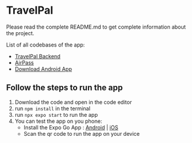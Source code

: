 # TravelPal 

Please read the complete README.md to get complete information about the project.

List of all codebases of the app:
- [TravelPal Backend](https://github.com/FahadIqbal12/travelpal-public-backend)
- [AirPass](https://github.com/FahadIqbal12/Airpass/)
- [Download Android App](https://drive.google.com/file/d/1ywLUsdgHBu8DScBoM3Fi9vFkPjgeYIk6/view?usp=sharing)

## Follow the steps to run the app

1. Download the code and open in the code editor
2. run `npm install` in the terminal
3. run `npx expo start` to run the app
4. You can test the app on you phone:
   - Install the Expo Go App : [Android](https://play.google.com/store/apps/details?id=host.exp.exponent&referrer=www) | [iOS](https://itunes.apple.com/app/apple-store/id982107779)
   - Scan the qr code to run the app on your device
